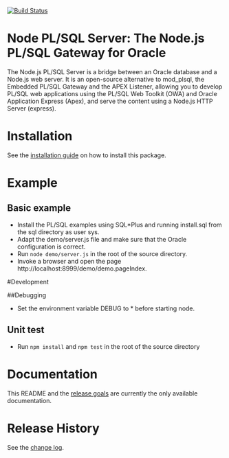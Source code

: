 [![Build Status](https://travis-ci.org/doberkofler/node_plsql.svg?branch=master)](http://travis-ci.org/doberkofler/node_plsql)

# Node PL/SQL Server: The Node.js PL/SQL Gateway for Oracle
The Node.js PL/SQL Server is a bridge between an Oracle database and a Node.js web server.
It is an open-source alternative to mod_plsql, the Embedded PL/SQL Gateway and the APEX Listener,
allowing you to develop PL/SQL web applications using the PL/SQL Web Toolkit (OWA) and Oracle Application Express (Apex),
and serve the content using a Node.js HTTP Server (express).

# Installation
See the [installation guide](https://github.com/doberkofler/node_plsql/blob/master/INSTALL.md) on how to install this package.

# Example

## Basic example
* Install the PL/SQL examples using SQL*Plus and running install.sql from the sql directory as user sys.
* Adapt the demo/server.js file and make sure that the Oracle configuration is correct.
* Run `node demo/server.js` in the root of the source directory.
* Invoke a browser and open the page http://localhost:8999/demo/demo.pageIndex.

#Development

##Debugging
* Set the environment variable DEBUG to * before starting node.

## Unit test
* Run `npm install` and `npm test` in the root of the source directory

# Documentation
This README and the [release goals](https://github.com/doberkofler/node_plsql/blob/master/RELEASE-GOALS.md) are currently the only available documentation.

# Release History
See the [change log](https://github.com/doberkofler/node_plsql/blob/master/CHANGELOG.md).
